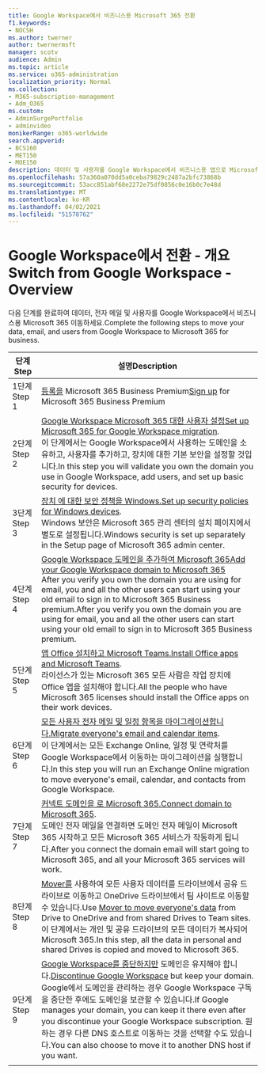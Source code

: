 ```yaml
---
title: Google Workspace에서 비즈니스용 Microsoft 365 전환
f1.keywords:
- NOCSH
ms.author: twerner
author: twernermsft
manager: scotv
audience: Admin
ms.topic: article
ms.service: o365-administration
localization_priority: Normal
ms.collection:
- M365-subscription-management
- Adm_O365
ms.custom:
- AdminSurgePortfolio
- adminvideo
monikerRange: o365-worldwide
search.appverid:
- BCS160
- MET150
- MOE150
description: 데이터 및 사용자를 Google Workspace에서 비즈니스용 앱으로 Microsoft 365 방법을 배워야 합니다.
ms.openlocfilehash: 57a360a070dd5a0ceba79829c2487a2bfc73868b
ms.sourcegitcommit: 53acc851abf68e2272e75df0856c0e16b0c7e48d
ms.translationtype: MT
ms.contentlocale: ko-KR
ms.lasthandoff: 04/02/2021
ms.locfileid: "51578762"
---
```

# <a name="switch-from-google-workspace---overview"></a><span data-ttu-id="1b09f-103">Google Workspace에서 전환 - 개요</span><span class="sxs-lookup"><span data-stu-id="1b09f-103">Switch from Google Workspace - Overview</span></span>

<span data-ttu-id="1b09f-104">다음 단계를 완료하여 데이터, 전자 메일 및 사용자를 Google Workspace에서 비즈니스용 Microsoft 365 이동하세요.</span><span class="sxs-lookup"><span data-stu-id="1b09f-104">Complete the following steps to move your data, email, and users from Google Workspace to Microsoft 365 for business.</span></span>


| <span data-ttu-id="1b09f-105">단계</span><span class="sxs-lookup"><span data-stu-id="1b09f-105">Step</span></span>  |<span data-ttu-id="1b09f-106">설명</span><span class="sxs-lookup"><span data-stu-id="1b09f-106">Description</span></span>  |
|---------|---------|
|<span data-ttu-id="1b09f-107">1단계</span><span class="sxs-lookup"><span data-stu-id="1b09f-107">Step 1</span></span> |  <span data-ttu-id="1b09f-108">[등록을](../sign-up.md) Microsoft 365 Business Premium</span><span class="sxs-lookup"><span data-stu-id="1b09f-108">[Sign up](../sign-up.md) for Microsoft 365 Business Premium</span></span>       |
|<span data-ttu-id="1b09f-109">2단계</span><span class="sxs-lookup"><span data-stu-id="1b09f-109">Step 2</span></span> |   <span data-ttu-id="1b09f-110">[Google Workspace Microsoft 365 대한 사용자 설정](set-up-microsoft-365-forgoogle.md)</span><span class="sxs-lookup"><span data-stu-id="1b09f-110">[Set up Microsoft 365 for Google Workspace migration](set-up-microsoft-365-forgoogle.md).</span></span> </br> <span data-ttu-id="1b09f-111">이 단계에서는 Google Workspace에서 사용하는 도메인을 소유하고, 사용자를 추가하고, 장치에 대한 기본 보안을 설정할 것입니다.</span><span class="sxs-lookup"><span data-stu-id="1b09f-111">In this step you will validate you own the domain you use in Google Workspace, add users, and set up basic security for devices.</span></span> |
|<span data-ttu-id="1b09f-112">3단계</span><span class="sxs-lookup"><span data-stu-id="1b09f-112">Step 3</span></span> | <span data-ttu-id="1b09f-113">[장치 에 대한 보안 정책을 Windows.](../secure-win10-pcs.md)</span><span class="sxs-lookup"><span data-stu-id="1b09f-113">[Set up security policies for Windows devices](../secure-win10-pcs.md).</span></span></br> <span data-ttu-id="1b09f-114">Windows 보안은 Microsoft 365 관리 센터의 설치 페이지에서 별도로 설정됩니다.</span><span class="sxs-lookup"><span data-stu-id="1b09f-114">Windows security is set up separately in the Setup page of Microsoft 365 admin center.</span></span> |
|<span data-ttu-id="1b09f-115">4단계</span><span class="sxs-lookup"><span data-stu-id="1b09f-115">Step 4</span></span>|[<span data-ttu-id="1b09f-116">Google Workspace 도메인을 추가하여 Microsoft 365</span><span class="sxs-lookup"><span data-stu-id="1b09f-116">Add your Google Workspace domain to Microsoft 365</span></span>](add-google-domain.md) </br> <span data-ttu-id="1b09f-117">After you verify you own the domain you are using for email, you and all the other users can start using your old email to sign in to Microsoft 365 Business premium.</span><span class="sxs-lookup"><span data-stu-id="1b09f-117">After you verify you own the domain you are using for email, you and all the other users can start using your old email to sign in to Microsoft 365 Business premium.</span></span> |
|<span data-ttu-id="1b09f-118">5단계</span><span class="sxs-lookup"><span data-stu-id="1b09f-118">Step 5</span></span> | <span data-ttu-id="1b09f-119">[앱 Office 설치하고 Microsoft Teams.](../install-office.md)</span><span class="sxs-lookup"><span data-stu-id="1b09f-119">[Install Office apps and Microsoft Teams](../install-office.md).</span></span></br> <span data-ttu-id="1b09f-120">라이선스가 있는 Microsoft 365 모든 사람은 작업 장치에 Office 앱을 설치해야 합니다.</span><span class="sxs-lookup"><span data-stu-id="1b09f-120">All the people who have Microsoft 365 licenses should install the Office apps on their work devices.</span></span>|
|<span data-ttu-id="1b09f-121">6단계</span><span class="sxs-lookup"><span data-stu-id="1b09f-121">Step 6</span></span> | <span data-ttu-id="1b09f-122">[모든 사용자 전자 메일 및 일정 항목을 마이그레이션합니다.](migrate-email.md)</span><span class="sxs-lookup"><span data-stu-id="1b09f-122">[Migrate everyone's email and calendar items](migrate-email.md).</span></span></br> <span data-ttu-id="1b09f-123">이 단계에서는 모든 Exchange Online, 일정 및 연락처를 Google Workspace에서 이동하는 마이그레이션을 실행합니다.</span><span class="sxs-lookup"><span data-stu-id="1b09f-123">In this step you will run an Exchange Online migration to move everyone's email, calendar, and contacts from Google Workspace.</span></span>  |
|<span data-ttu-id="1b09f-124">7단계</span><span class="sxs-lookup"><span data-stu-id="1b09f-124">Step 7</span></span> | <span data-ttu-id="1b09f-125">[커넥트 도메인을 로 Microsoft 365.](connect-domain-tom365.md)</span><span class="sxs-lookup"><span data-stu-id="1b09f-125">[Connect domain to Microsoft 365](connect-domain-tom365.md).</span></span> </br> <span data-ttu-id="1b09f-126">도메인 전자 메일을 연결하면 도메인 전자 메일이 Microsoft 365 시작하고 모든 Microsoft 365 서비스가 작동하게 됩니다.</span><span class="sxs-lookup"><span data-stu-id="1b09f-126">After you connect the domain email will start going to Microsoft 365, and all your Microsoft 365 services will work.</span></span>|
|<span data-ttu-id="1b09f-127">8단계</span><span class="sxs-lookup"><span data-stu-id="1b09f-127">Step 8</span></span>|<span data-ttu-id="1b09f-128">[Mover를](mover-migrate-files.md) 사용하여 모든 사용자 데이터를 드라이브에서 공유 드라이브로 이동하고 OneDrive 드라이브에서 팀 사이트로 이동할 수 있습니다.</span><span class="sxs-lookup"><span data-stu-id="1b09f-128">Use [Mover to move everyone's data](mover-migrate-files.md) from Drive to OneDrive and from shared Drives to Team sites.</span></span></br> <span data-ttu-id="1b09f-129">이 단계에서는 개인 및 공유 드라이브의 모든 데이터가 복사되어 Microsoft 365.</span><span class="sxs-lookup"><span data-stu-id="1b09f-129">In this step, all the data in personal and shared Drives is copied and moved to Microsoft 365.</span></span>|
|<span data-ttu-id="1b09f-130">9단계</span><span class="sxs-lookup"><span data-stu-id="1b09f-130">Step 9</span></span>| <span data-ttu-id="1b09f-131">[Google Workspace를 중단하지만](cancel-google.md) 도메인은 유지해야 합니다.</span><span class="sxs-lookup"><span data-stu-id="1b09f-131">[Discontinue Google Workspace](cancel-google.md) but keep your domain.</span></span> </br> <span data-ttu-id="1b09f-132">Google에서 도메인을 관리하는 경우 Google Workspace 구독을 중단한 후에도 도메인을 보관할 수 있습니다.</span><span class="sxs-lookup"><span data-stu-id="1b09f-132">If Google manages your domain, you can keep it there even after you discontinue your Google Workspace subscription.</span></span> <span data-ttu-id="1b09f-133">원하는 경우 다른 DNS 호스트로 이동하는 것을 선택할 수도 있습니다.</span><span class="sxs-lookup"><span data-stu-id="1b09f-133">You can also choose to move it to another DNS host if you want.</span></span>|
|||
